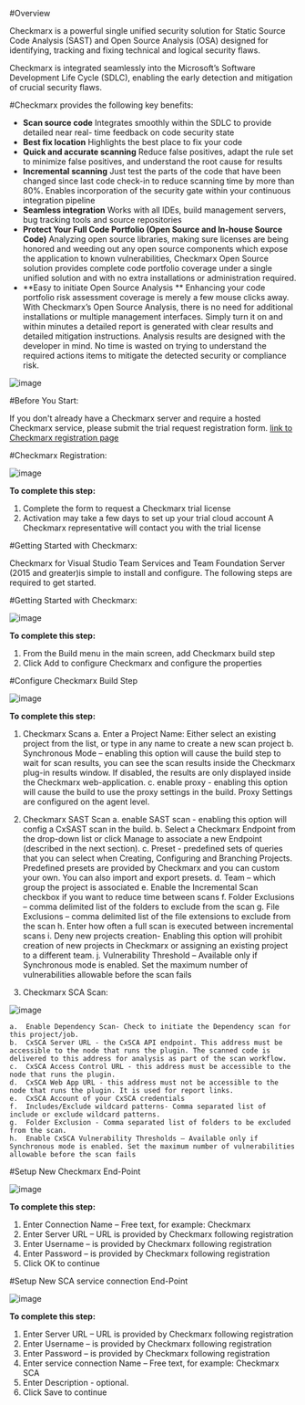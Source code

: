 #Overview

Checkmarx is a powerful single unified security solution for Static Source Code Analysis (SAST) and Open Source Analysis (OSA) designed for identifying, tracking and fixing technical and logical security flaws.

Checkmarx is integrated seamlessly into the Microsoft’s Software Development Life Cycle (SDLC), enabling
the early detection and mitigation of crucial security flaws.



#Checkmarx provides the following key benefits:

- **Scan source code**
Integrates smoothly within the SDLC to provide detailed near real- time feedback on code security state
- **Best fix location**
Highlights the best place to fix your code
- **Quick and accurate scanning**
Reduce false positives, adapt the rule set to minimize false positives, and understand the root cause
for results
- **Incremental scanning**
Just test the parts of the code that have been changed since last code check-in to reduce scanning time by
more than 80%. Enables incorporation of the security gate within your continuous integration pipeline
- **Seamless integration**
Works with all IDEs, build management servers, bug tracking tools and source repositories
- **Protect Your Full Code Portfolio (Open Source and In-house Source Code)**
Analyzing open source libraries, making sure licenses are being honored and weeding out any open source components which expose the application to known vulnerabilities,
Checkmarx Open Source solution provides complete code portfolio coverage under a single unified solution and with no extra installations or administration required.
- **Easy to initiate Open Source Analysis **
Enhancing your code portfolio risk assessment coverage is merely a few mouse clicks away. With Checkmarx’s Open Source Analysis, there is no need for additional installations or multiple management interfaces. Simply turn it on and within minutes a detailed report is generated with clear results and detailed mitigation instructions. Analysis results are designed with the developer in mind.
No time is wasted on trying to understand the required actions items to mitigate the detected security or compliance risk.


![image](images/resultsTab.PNG)



#Before You Start:

If you don't already have a Checkmarx server and require a hosted Checkmarx service, please submit the trial request registration form.
[link to Checkmarx registration page](https://info.checkmarx.com/cx-microsoft-vs-team-services)



#Checkmarx Registration:

![image](images/sample2.png)

**To complete this step:**
1.	Complete the form to request a Checkmarx trial license
2.	Activation may take a few days to set up your trial cloud account
    A Checkmarx representative will contact you with the trial license



#Getting Started with Checkmarx:

Checkmarx for Visual Studio Team Services and Team Foundation Server (2015 and greater)is simple to install and configure.
The following steps are required to get started.



#Getting Started with Checkmarx:

![image](images/sample3.png)

**To complete this step:**
1.	From the Build menu in the main screen, add Checkmarx build step
2.	Click Add to configure Checkmarx and configure the properties



#Configure Checkmarx Build Step

![image](images/configNew.PNG)

**To complete this step:**

1. Checkmarx Scans
	a.	Enter a Project Name: Either select an existing project from the list, or type in any name to create a new scan project
	b.	Synchronous Mode – enabling this option will cause the build step to wait for scan results, you can see the scan results inside the Checkmarx plug-in results window. If disabled, the results are only displayed inside the Checkmarx web-application.
	c.	enable proxy - enabling this option will cause the build to use the proxy settings in the build. Proxy Settings are configured on the agent level.

2.  Checkmarx SAST Scan
	a.	enable SAST scan - enabling this option will config a CxSAST scan in the build.
	b.	Select a Checkmarx Endpoint from the drop-down list or click Manage to associate a new Endpoint (described in the next section).
	c.	Preset - predefined sets of queries that you can select when Creating, Configuring and Branching Projects. Predefined presets are provided by Checkmarx and you can custom your own. You can also import and export presets.
	d.	Team – which group the project is associated
	e.	Enable the Incremental Scan checkbox if you want to reduce time between scans
	f.	Folder Exclusions – comma delimited list of the folders to exclude from the scan
	g.	File Exclusions – comma delimited list of the file extensions to exclude from the scan
	h.	Enter how often a full scan is executed between incremental scans
	i.	Deny new projects creation- Enabling this option will prohibit creation of new projects in Checkmarx or assigning an existing project to a different team. 
	j.	Vulnerability Threshold – Available only if Synchronous mode is enabled. Set the maximum number of vulnerabilities allowable before the scan fails

3. Checkmarx SCA Scan: 

![image](images/scaConfig.PNG)

	a.	Enable Dependency Scan- Check to initiate the Dependency scan for this project/job.
	b.	CxSCA Server URL - the CxSCA API endpoint. This address must be accessible to the node that runs the plugin. The scanned code is delivered to this address for analysis as part of the scan workflow.
	c.	CxSCA Access Control URL - this address must be accessible to the node that runs the plugin.
	d.	CxSCA Web App URL - this address must not be accessible to the node that runs the plugin. It is used for report links.
	e.	CxSCA Account of your CxSCA credentials
	f.	Includes/Exclude wildcard patterns- Comma separated list of include or exclude wildcard patterns.
	g.	Folder Exclusion - Comma separated list of folders to be excluded from the scan.
	h.	Enable CxSCA Vulnerability Thresholds – Available only if Synchronous mode is enabled. Set the maximum number of vulnerabilities allowable before the scan fails



#Setup New Checkmarx End-Point

![image](images/sample5.png)

**To complete this step:**
1.	Enter Connection Name – Free text, for example: Checkmarx
2.	Enter Server URL – URL is provided by Checkmarx following registration
3.	Enter Username – is provided by Checkmarx following registration
4.	Enter Password – is provided by Checkmarx following registration
5.	Click OK to continue


#Setup New SCA service connection End-Point

![image](images/scaService.PNG)

**To complete this step:**
1.	Enter Server URL – URL is provided by Checkmarx following registration
2.	Enter Username – is provided by Checkmarx following registration
3.	Enter Password – is provided by Checkmarx following registration
4.	Enter service connection Name – Free text, for example: Checkmarx SCA
5.	Enter Description - optional.
6.	Click Save to continue
